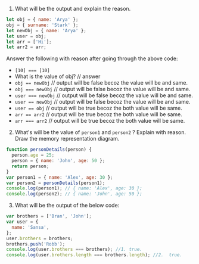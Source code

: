 1. What will be the output and explain the reason.

```js
let obj = { name: 'Arya' };
obj = { surname: 'Stark' };
let newObj = { name: 'Arya' };
let user = obj; 
let arr = ['Hi'];
let arr2 = arr;
```

Answer the following with reason after going through the above code:

- `[10] === [10]`
- What is the value of obj? // answer
- `obj == newObj`  // output will be false becoz the value will be and same. 
- `obj === newObj` // output will be false becoz the value will be and same. 
- `user === newObj` // output will be false becoz the value will be and same. 
- `user == newObj` // output will be false becoz the value will be and same. 
- `user == obj` // output will be true becoz the both value will be same.
- `arr == arr2` // output will be true becoz the both value will be same.
- `arr === arr2` // output will be true becoz the both value will be same.

2. What's will be the value of `person1` and `person2` ? Explain with reason. Draw the memory representation diagram.

<!-- To add this image here use ![name](./hello.jpg) -->

```js
function personDetails(person) {
  person.age = 25;
  person = { name: 'John', age: 50 };
  return person;
}
var person1 = { name: 'Alex', age: 30 };
var person2 = personDetails(person1);
console.log(person1); // { name: 'Alex', age: 30 };
console.log(person2); // { name: 'John', age: 50 };
```

3. What will be the output of the below code:

```js
var brothers = ['Bran', 'John'];
var user = {
  name: 'Sansa',
};
user.brothers = brothers;
brothers.push('Robb');
console.log(user.brothers === brothers); //1. true.
console.log(user.brothers.length === brothers.length); //2.  true.
```
